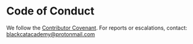 # Code of Conduct

We follow the [Contributor Covenant](https://www.contributor-covenant.org/version/2/1/code_of_conduct/).
For reports or escalations, contact: blackcatacademy@protonmail.com
